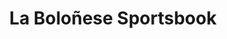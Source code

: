 ---
title: "La Boloñese Sportsbook"
url: /caracas/la-bolonese-sportsbook/
shop: corredor de apuestas
---